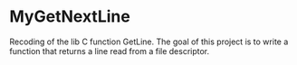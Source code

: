 # MyGetNextLine

Recoding of the lib C function GetLine. The goal of this project is to write a function that returns a line read from a file
descriptor.
